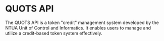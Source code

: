 # QUOTS API

The QUOTS API is a token "credit" management system developed by the NTUA Unit of Control and Informatics. It enables users to manage and utilize a credit-based token system effectively.
